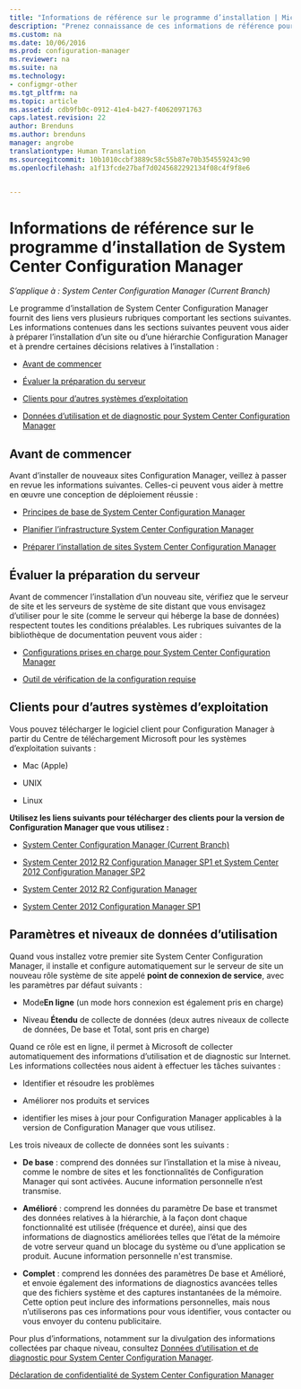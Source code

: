 ```yaml
---
title: "Informations de référence sur le programme d’installation | Microsoft Docs"
description: "Prenez connaissance de ces informations de référence pour mieux préparer l’installation d’un site ou d’une hiérarchie Configuration Manager."
ms.custom: na
ms.date: 10/06/2016
ms.prod: configuration-manager
ms.reviewer: na
ms.suite: na
ms.technology:
- configmgr-other
ms.tgt_pltfrm: na
ms.topic: article
ms.assetid: cdb9fb0c-0912-41e4-b427-f40620971763
caps.latest.revision: 22
author: Brenduns
ms.author: brenduns
manager: angrobe
translationtype: Human Translation
ms.sourcegitcommit: 10b1010ccbf3889c58c55b87e70b354559243c90
ms.openlocfilehash: a1f13fcde27baf7d0245682292134f08c4f9f8e6


---
```

# <a name="reference-for-system-center-configuration-manager-setup"></a>Informations de référence sur le programme d’installation de System Center Configuration Manager

*S’applique à : System Center Configuration Manager (Current Branch)*

Le programme d’installation de System Center Configuration Manager fournit des liens vers plusieurs rubriques comportant les sections suivantes. Les informations contenues dans les sections suivantes peuvent vous aider à préparer l’installation d’un site ou d’une hiérarchie Configuration Manager et à prendre certaines décisions relatives à l’installation :  

-   [Avant de commencer](#bkmk_start)  

-   [Évaluer la préparation du serveur](#bkmk_assess)  

-   [Clients pour d’autres systèmes d’exploitation](#bkmk_Addclients)  

-   [Données d’utilisation et de diagnostic pour System Center Configuration Manager](../../../../core/plan-design/diagnostics/diagnostics-and-usage-data.md)  

##  <a name="a-namebkmkstarta-before-you-begin"></a><a name="bkmk_start"></a> Avant de commencer  
 Avant d’installer de nouveaux sites Configuration Manager, veillez à passer en revue les informations suivantes. Celles-ci peuvent vous aider à mettre en œuvre une conception de déploiement réussie :  

-   [Principes de base de System Center Configuration Manager](../../../../core/understand/fundamentals.md)  

-   [Planifier l’infrastructure System Center Configuration Manager](../../../plan-design/network/configure-firewalls-ports-domains.md)  

-   [Préparer l’installation de sites System Center Configuration Manager](prepare-to-install-sites.md)  

##  <a name="a-namebkmkassessa-assess-server-readiness"></a><a name="bkmk_assess"></a> Évaluer la préparation du serveur  
 Avant de commencer l’installation d’un nouveau site, vérifiez que le serveur de site et les serveurs de système de site distant que vous envisagez d’utiliser pour le site (comme le serveur qui héberge la base de données) respectent toutes les conditions préalables. Les rubriques suivantes de la bibliothèque de documentation peuvent vous aider :  

-   [Configurations prises en charge pour System Center Configuration Manager](../../../../core/plan-design/configs/supported-configurations.md)  

-   [Outil de vérification de la configuration requise](https://technet.microsoft.com/library/mt590813.aspx#bkmk_PreqChk)  

##  <a name="a-namebkmkaddclientsa-clients-for-additional-operating-systems"></a><a name="bkmk_Addclients"></a> Clients pour d’autres systèmes d’exploitation  
 Vous pouvez télécharger le logiciel client pour Configuration Manager à partir du Centre de téléchargement Microsoft pour les systèmes d’exploitation suivants :  

-   Mac (Apple)  

-   UNIX  

-   Linux  

**Utilisez les liens suivants pour télécharger des clients pour la version de Configuration Manager que vous utilisez :**  

-   [System Center Configuration Manager (Current Branch)](http://www.microsoft.com/download/details.aspx?id=47719)  

-   [System Center 2012 R2 Configuration Manager SP1 et System Center 2012 Configuration Manager SP2](http://go.microsoft.com/fwlink/?LinkID=626550)  

-   [System Center 2012 R2 Configuration Manager](http://go.microsoft.com/fwlink/?LinkID=316448)  

-   [System Center 2012 Configuration Manager SP1](http://www.microsoft.com/en-pk/download/details.aspx?id=36212)  

##  <a name="a-namebkmkusagea-usage-data-levels-and-settings"></a><a name="bkmk_usage"></a> Paramètres et niveaux de données d’utilisation  
Quand vous installez votre premier site System Center Configuration Manager, il installe et configure automatiquement sur le serveur de site un nouveau rôle système de site appelé **point de connexion de service**, avec les paramètres par défaut suivants :  

-   Mode**En ligne** (un mode hors connexion est également pris en charge)  

-   Niveau **Étendu** de collecte de données (deux autres niveaux de collecte de données, De base et Total, sont pris en charge)  

Quand ce rôle est en ligne, il permet à Microsoft de collecter automatiquement des informations d’utilisation et de diagnostic sur Internet. Les informations collectées nous aident à effectuer les tâches suivantes :  

-   Identifier et résoudre les problèmes  

-   Améliorer nos produits et services  

-   identifier les mises à jour pour Configuration Manager applicables à la version de Configuration Manager que vous utilisez.  

Les trois niveaux de collecte de données sont les suivants :  

-   **De base** : comprend des données sur l’installation et la mise à niveau, comme le nombre de sites et les fonctionnalités de Configuration Manager qui sont activées. Aucune information personnelle n’est transmise.  

-   **Amélioré** : comprend les données du paramètre De base et transmet des données relatives à la hiérarchie, à la façon dont chaque fonctionnalité est utilisée (fréquence et durée), ainsi que des informations de diagnostics améliorées telles que l’état de la mémoire de votre serveur quand un blocage du système ou d’une application se produit. Aucune information personnelle n'est transmise.  

-   **Complet** : comprend les données des paramètres De base et Amélioré, et envoie également des informations de diagnostics avancées telles que des fichiers système et des captures instantanées de la mémoire. Cette option peut inclure des informations personnelles, mais nous n’utiliserons pas ces informations pour vous identifier, vous contacter ou vous envoyer du contenu publicitaire.  

Pour plus d’informations, notamment sur la divulgation des informations collectées par chaque niveau, consultez [Données d’utilisation et de diagnostic pour System Center Configuration Manager](../../../../core/plan-design/diagnostics/diagnostics-and-usage-data.md).  

[Déclaration de confidentialité de System Center Configuration Manager](http://go.microsoft.com/fwlink/?LinkID=626527)



<!--HONumber=Dec16_HO3-->


